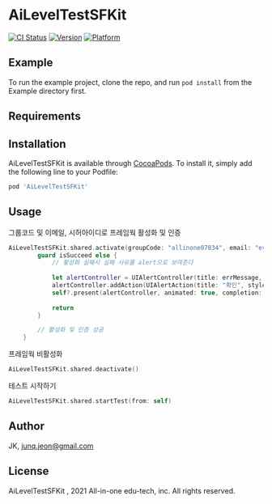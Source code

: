 # AiLevelTestSFKit

[![CI Status](https://img.shields.io/travis/jk-gna/AiLevelTestSFKit.svg?style=flat)](https://travis-ci.org/jk-gna/AiLevelTestSFKit)
[![Version](https://img.shields.io/cocoapods/v/AiLevelTestSFKit.svg?style=flat)](https://cocoapods.org/pods/AiLevelTestSFKit)
[![Platform](https://img.shields.io/cocoapods/p/AiLevelTestSFKit.svg?style=flat)](https://cocoapods.org/pods/AiLevelTestSFKit)

## Example

To run the example project, clone the repo, and run `pod install` from the Example directory first.

## Requirements

## Installation

AiLevelTestSFKit is available through [CocoaPods](https://cocoapods.org). To install
it, simply add the following line to your Podfile:

```ruby
pod 'AiLevelTestSFKit'
```

## Usage

그룹코드 및 이메일, 시허아이디로 프레임웍 활성화 및 인증
```swift
AiLevelTestSFKit.shared.activate(groupCode: "allinone07834", email: "evan", examId: "lv_ko_en_a") { [weak self] (isSucceed, errMessage) in
        guard isSucceed else {
            // 홯성화 실패시 실패 사유를 alert으로 보여준다
            
            let alertController = UIAlertController(title: errMessage, message: nil, preferredStyle: .alert)
            alertController.addAction(UIAlertAction(title: "확인", style: .cancel, handler: nil))
            self?.present(alertController, animated: true, completion: nil)
            
            return
        }

        // 활성화 및 인증 성공
    }
```

프레임웍 비활성화
```swift
AiLevelTestSFKit.shared.deactivate()
```

테스트 시작하기
```swift
AiLevelTestSFKit.shared.startTest(from: self)
```

## Author

JK, junq.jeon@gmail.com

## License

AiLevelTestSFKit , 2021 All-in-one edu-tech, inc. All rights reserved.

